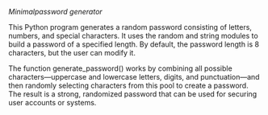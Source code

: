 *Minimalpassword generator*

This Python program generates a random password consisting of letters, numbers, and special characters. It uses the random and string modules to build a password of a specified length. By default, the password length is 8 characters, but the user can modify it.

The function generate_password() works by combining all possible characters—uppercase and lowercase letters, digits, and punctuation—and then randomly selecting characters from this pool to create a password. The result is a strong, randomized password that can be used for securing user accounts or systems.
